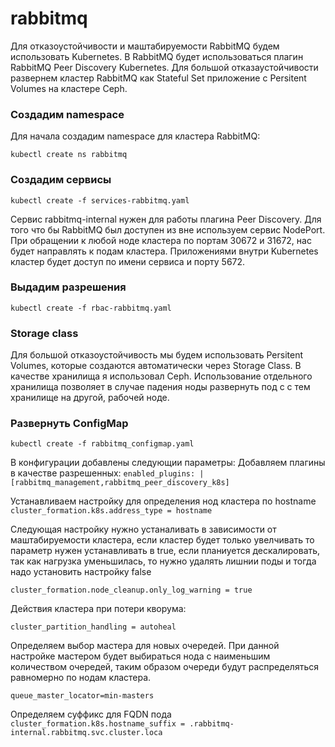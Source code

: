 # rabbitmq
Для отказоустойчивости  и маштабируемости RabbitMQ будем использовать Kubernetes.
В RabbitMQ  будет использоваться плагин RabbitMQ Peer Discovery Kubernetes. Для большой отказаустойчивости развернем кластер RabbitMQ как Stateful Set приложение с Persitent Volumes на кластере Ceph. 

### Создадим namespace
Для начала создадим namespace для кластера RabbitMQ:

 `kubectl create ns rabbitmq`
 
 ### Создадим сервисы
  `kubectl create -f services-rabbitmq.yaml`
 
Сервис rabbitmq-internal нужен для работы плагина Peer Discovery.
Для того что бы RabbitMQ был доступен из вне используем сервис NodePort. При обращении к любой ноде кластера по портам 30672 и 31672, нас будет направлять к подам кластера. Приложениями внутри Kubernetes кластер будет доступ по имени сервиса и порту 5672.

### Выдадим разрешения

`kubectl create -f rbac-rabbitmq.yaml`

### Storage class

Для большой отказоустойчивость мы будем использовать Persitent Volumes, которые создаются автоматически через Storage Class. В качестве хранилища я использовал Ceph. Использование отдельного хранилища позволяет в случае падения ноды развернуть под с с тем хранилище на другой, рабочей ноде.

### Развернуть ConfigMap

`kubectl create -f rabbitmq_configmap.yaml`

В конфигурации добавлены следующии параметры:
Добавляем плагины в качестве разрешенных:
`enabled_plugins: |
  [rabbitmq_management,rabbitmq_peer_discovery_k8s]`

Устанавливаем настройку для определения нод кластера по hostname
`cluster_formation.k8s.address_type = hostname`

Следующая настройку нужно устаналивать в зависимости от маштабируемости кластера, если кластер будет только увелчивать то параметр нужен устанавливать в true, если планиуется дескалировать, так как нагрузка уменьшилась, то нужно удалять лишнии поды и тогда надо установить настройку false

`cluster_formation.node_cleanup.only_log_warning = true`

Действия кластера при потери кворума:

`cluster_partition_handling = autoheal`

Определяем выбор мастера для новых очередей. При данной настройке мастером будет выбираться нода с наименьшим количеством очередей, таким образом очереди будут распределяться равномерно по нодам кластера.

`queue_master_locator=min-masters`

Определяем суффикс для FQDN пода
`cluster_formation.k8s.hostname_suffix = .rabbitmq-internal.rabbitmq.svc.cluster.loca`

